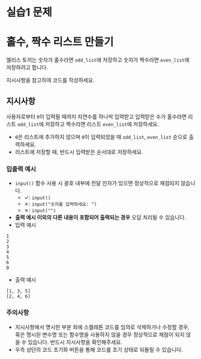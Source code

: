 # 실습1 문제
# 홀수, 짝수 리스트 만들기

엘리스 토끼는 숫자가 홀수라면 `odd_list`에 저장하고 숫자가 짝수라면 `even_list`에 저장하려고 합니다.

지시사항을 참고하여 코드를 작성하세요.

## 지시사항

사용자로부터 `0`이 입력될 때까지 자연수를 하나씩 입력받고 입력받은 수가 홀수라면 리스트 `odd_list`에 저장하고 짝수라면 리스트 `even_list`에 저장하세요.

- `0`은 리스트에 추가하지 않으며 `0`이 입력되었을 때 `odd_list`, `even_list` 순으로 출력하세요.
- 리스트에 저장할 때, 반드시 입력받은 순서대로 저장하세요.

### 입출력 예시

- `input()` 함수 사용 시 괄호 내부에 전달 인자가 있으면 정상적으로 채점되지 않습니다.
    - ✓: `input()`
    - ✗: `input("숫자를 입력하세요: ")`
    - ✗: `input("")`
- **출력 예시 이외의 다른 내용이 포함되어 출력되는 경우** 오답 처리될 수 있습니다.
- 입력 예시

```
1
2
3
4
5
6
0
```

- 출력 예시

```
[1, 3, 5]
[2, 4, 6]
```

### 주의사항

- 지시사항에서 명시한 부분 외에 스켈레톤 코드를 임의로 삭제하거나 수정할 경우, 혹은 명시된 변수명 또는 함수명을 사용하지 않을 경우 정상적으로 채점이 되지 않을 수 있습니다. 반드시 지시사항을 확인해주세요.
- 우측 상단의 코드 초기화 버튼을 통해 코드를 초기 상태로 되돌릴 수 있습니다.